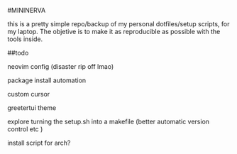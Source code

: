 #MININERVA



this is a pretty simple repo/backup of my personal dotfiles/setup scripts, for my laptop. The objetive is to make it as reproducible as possible with the tools inside.

 



##todo 

neovim config (disaster rip off lmao)

package install automation

custom cursor

greetertui theme

explore turning the setup.sh into a makefile (better automatic version control etc )

install script for arch? 

